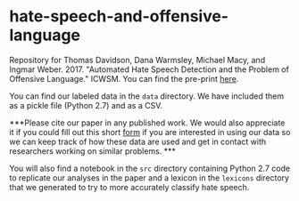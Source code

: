 # hate-speech-and-offensive-language
Repository for Thomas Davidson, Dana Warmsley, Michael Macy, and Ingmar Weber. 2017. "Automated Hate Speech Detection and the Problem of Offensive Language." ICWSM. You can find the pre-print [here](https://arxiv.org/abs/1703.04009).

You can find our labeled data in the `data` directory. We have included them as a pickle file (Python 2.7) and as a CSV.

***Please cite our paper in any published work. We would also appreciate it if you could fill out this short [form](https://docs.google.com/forms/d/e/1FAIpQLSdrPNlfVBlqxun2tivzAtsZaOoPC5YYMocn-xscCgeRakLXHg/viewform?usp=pp_url&entry.1506871634&entry.147453066&entry.1390333885&entry.516829772) if you are interested in using our data so we can keep track of how these data are used and get in contact with researchers working on similar problems. ***

You will also find a notebook in the `src` directory containing Python 2.7 code to replicate our analyses in the paper and a lexicon in the `lexicons` directory that we generated to try to more accurately classify hate speech.
